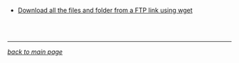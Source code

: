 - [Download all the files and folder from a FTP link using wget](data/utils/01-ftp_wget_whole_dir.md)


<br><br>
___
*[back to main page](../README.md)*
